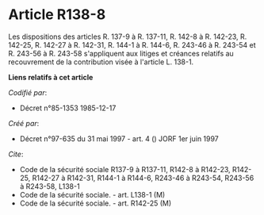 # Article R138-8

Les dispositions des articles R. 137-9 à R. 137-11, R. 142-8 à R. 142-23, R. 142-25, R. 142-27 à R. 142-31, R. 144-1 à R.
144-6, R. 243-46 à R. 243-54 et R. 243-56 à R. 243-58 s'appliquent aux litiges et créances relatifs au recouvrement de la
contribution visée à l'article L. 138-1.

**Liens relatifs à cet article**

_Codifié par_:

  - Décret n°85-1353 1985-12-17

_Créé par_:

  - Décret n°97-635 du 31 mai 1997 - art. 4 () JORF 1er juin 1997

_Cite_:

  - Code de la sécurité sociale R137-9 à R137-11, R142-8 à R142-23, R142-25, R142-27 à R142-31, R144-1 à R144-6, R243-46 à R243-54, R243-56 à R243-58, L138-1
  - Code de la sécurité sociale. - art. L138-1 (M)
  - Code de la sécurité sociale. - art. R142-25 (M)
